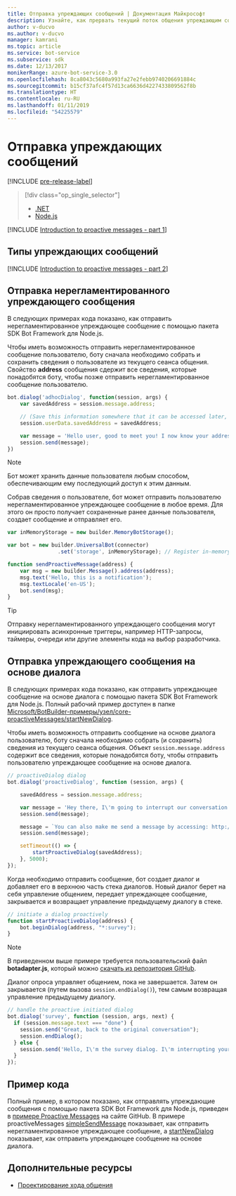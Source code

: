 ```yaml
---
title: Отправка упреждающих сообщений | Документация Майкрософт
description: Узнайте, как прервать текущий поток общения упреждающим сообщением, используя пакет SDK Bot Framework для Node.js.
author: v-ducvo
ms.author: v-ducvo
manager: kamrani
ms.topic: article
ms.service: bot-service
ms.subservice: sdk
ms.date: 12/13/2017
monikerRange: azure-bot-service-3.0
ms.openlocfilehash: 8ca8043c5680a993fa27e2febb9740206691884c
ms.sourcegitcommit: b15cf37afc4f57d13ca6636d4227433809562f8b
ms.translationtype: HT
ms.contentlocale: ru-RU
ms.lasthandoff: 01/11/2019
ms.locfileid: "54225579"
---
```

# <a name="send-proactive-messages"></a>Отправка упреждающих сообщений
[!INCLUDE [pre-release-label](../includes/pre-release-label-v3.md)]

> [!div class="op_single_selector"]
> - [.NET](../dotnet/bot-builder-dotnet-proactive-messages.md)
> - [Node.js](../nodejs/bot-builder-nodejs-proactive-messages.md)

[!INCLUDE [Introduction to proactive messages - part 1](../includes/snippet-proactive-messages-intro-1.md)]

## <a name="types-of-proactive-messages"></a>Типы упреждающих сообщений

[!INCLUDE [Introduction to proactive messages - part 2](../includes/snippet-proactive-messages-intro-2.md)]

## <a name="send-an-ad-hoc-proactive-message"></a>Отправка нерегламентированного упреждающего сообщения

В следующих примерах кода показано, как отправить нерегламентированное упреждающее сообщение с помощью пакета SDK Bot Framework для Node.js.

Чтобы иметь возможность отправить нерегламентированное сообщение пользователю, боту сначала необходимо собрать и сохранить сведения о пользователе из текущего сеанса общения. Свойство **address** сообщения сдержит все сведения, которые понадобятся боту, чтобы позже отправить нерегламентированное сообщение пользователю. 

```javascript
bot.dialog('adhocDialog', function(session, args) {
    var savedAddress = session.message.address;

    // (Save this information somewhere that it can be accessed later, such as in a database, or session.userData)
    session.userData.savedAddress = savedAddress;

    var message = 'Hello user, good to meet you! I now know your address and can send you notifications in the future.';
    session.send(message);
})
```

> [!NOTE]
> Бот может хранить данные пользователя любым способом, обеспечивающим ему последующий доступ к этим данным.

Собрав сведения о пользователе, бот может отправить пользователю нерегламентированное упреждающее сообщение в любое время. Для этого он просто получает сохраненные ранее данные пользователя, создает сообщение и отправляет его.

```javascript
var inMemoryStorage = new builder.MemoryBotStorage();

var bot = new builder.UniversalBot(connector)
                .set('storage', inMemoryStorage); // Register in-memory storage 

function sendProactiveMessage(address) {
    var msg = new builder.Message().address(address);
    msg.text('Hello, this is a notification');
    msg.textLocale('en-US');
    bot.send(msg);
}
```

> [!TIP]
> Отправку нерегламентированного упреждающего сообщения могут инициировать асинхронные триггеры, например HTTP-запросы, таймеры, очереди или другие элементы кода на выбор разработчика.

## <a name="send-a-dialog-based-proactive-message"></a>Отправка упреждающего сообщения на основе диалога

В следующих примерах кода показано, как отправить упреждающее сообщение на основе диалога с помощью пакета SDK Bot Framework для Node.js. Полный рабочий пример доступен в папке [Microsoft/BotBuilder-примеры/узел/core-proactiveMessages/startNewDialog](https://github.com/Microsoft/BotBuilder-Samples/tree/master/Node/core-proactiveMessages/startNewDialog).

Чтобы иметь возможность отправить сообщение на основе диалога пользователю, боту сначала необходимо собрать (и сохранить) сведения из текущего сеанса общения. Объект `session.message.address` содержит все сведения, которые понадобятся боту, чтобы отправить пользователю упреждающее сообщение на основе диалога. 

```javascript
// proactiveDialog dialog
bot.dialog('proactiveDialog', function (session, args) {

    savedAddress = session.message.address;

    var message = 'Hey there, I\'m going to interrupt our conversation and start a survey in five seconds...';
    session.send(message);

    message = `You can also make me send a message by accessing: http://localhost:${server.address().port}/api/CustomWebApi`;
    session.send(message);

    setTimeout(() => {
        startProactiveDialog(savedAddress);
    }, 5000);
});
```

Когда необходимо отправить сообщение, бот создает диалог и добавляет его в верхнюю часть стека диалогов. Новый диалог берет на себя управление общением, передает упреждающее сообщение, закрывается и возвращает управление предыдущему диалогу в стеке. 

```javascript
// initiate a dialog proactively 
function startProactiveDialog(address) {
    bot.beginDialog(address, "*:survey");
}
```

> [!NOTE]
> В приведенном выше примере требуется пользовательский файл **botadapter.js**, который можно [скачать из репозитория GitHub](https://github.com/Microsoft/BotBuilder-Samples/blob/master/Node/core-proactiveMessages/startNewDialog/botadapter.js).

Диалог опроса управляет общением, пока не завершается. Затем он закрывается (путем вызова `session.endDialog()`), тем самым возвращая управление предыдущему диалогу. 


```javascript
// handle the proactive initiated dialog
bot.dialog('survey', function (session, args, next) {
  if (session.message.text === "done") {
    session.send("Great, back to the original conversation");
    session.endDialog();
  } else {
    session.send('Hello, I\'m the survey dialog. I\'m interrupting your conversation to ask you a question. Type "done" to resume');
  }
});
```

## <a name="sample-code"></a>Пример кода

Полный пример, в котором показано, как отправлять упреждающие сообщения с помощью пакета SDK Bot Framework для Node.js, приведен в <a href="https://github.com/Microsoft/BotBuilder-Samples/tree/master/Node/core-proactiveMessages" target="_blank">примере Proactive Messages</a> на сайте GitHub. В примере proactiveMessages <a href="https://github.com/Microsoft/BotBuilder-Samples/tree/master/Node/core-proactiveMessages/simpleSendMessage" target="_blank">simpleSendMessage</a> показывает, как отправить нерегламентированное упреждающее сообщение, а <a href="https://github.com/Microsoft/BotBuilder-Samples/tree/master/Node/core-proactiveMessages/startNewDialog" target="_blank">startNewDialog</a> показывает, как отправить упреждающее сообщение на основе диалога.

## <a name="additional-resources"></a>Дополнительные ресурсы

- [Проектирование хода общения](../bot-service-design-conversation-flow.md)
